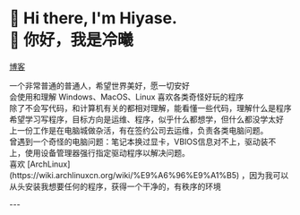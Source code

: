 # 👋 Hi there, I'm Hiyase.<br>👋 你好，我是冷曦<br>
[博客](https://Hiyase.Github.io)
<p>一个非常普通的普通人，希望世界美好，愿一切安好<br> 
会使用和理解 Windows、MacOS、Linux 喜欢各类奇怪好玩的程序<br>
除了不会写代码，和计算机有关的都相对理解，能看懂一些代码，理解什么是程序<br>
希望学习写程序，目标方向是运维、程序，似乎什么都想学，但什么都没学太好<br>
上一份工作是在电脑城做杂活，有在签约公司去运维，负责各类电脑问题。<br>
曾遇到一个奇怪的电脑问题：笔记本换过显卡，VBIOS信息对不上，驱动装不上，使用设备管理器强行指定驱动程序以解决问题。<br>
喜欢 [ArchLinux](https://wiki.archlinuxcn.org/wiki/%E9%A6%96%E9%A1%B5) ，因为我可以从头安装我想要任何的程序，获得一个干净的，有秩序的环境</p>
---

<!--
**Hiyase/Hiyase** is a ✨ _special_ ✨ repository because its `README.md` (this file) appears on your GitHub profile.

Here are some ideas to get you started:

- 🔭 I’m currently working on ...
- 🌱 I’m currently learning ...
- 👯 I’m looking to collaborate on ...
- 🤔 I’m looking for help with ...
- 💬 Ask me about ...
- 📫 How to reach me: ...
- 😄 Pronouns: ...
- ⚡ Fun fact: ...
-->
